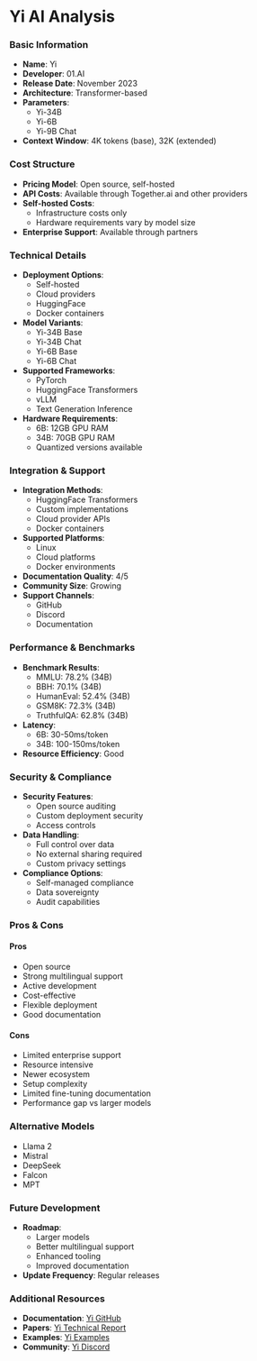 # Yi AI Analysis

### Basic Information
- **Name**: Yi
- **Developer**: 01.AI
- **Release Date**: November 2023
- **Architecture**: Transformer-based
- **Parameters**: 
  - Yi-34B
  - Yi-6B
  - Yi-9B Chat
- **Context Window**: 4K tokens (base), 32K (extended)

### Cost Structure
- **Pricing Model**: Open source, self-hosted
- **API Costs**: Available through Together.ai and other providers
- **Self-hosted Costs**:
  - Infrastructure costs only
  - Hardware requirements vary by model size
- **Enterprise Support**: Available through partners

### Technical Details
- **Deployment Options**: 
  - Self-hosted
  - Cloud providers
  - HuggingFace
  - Docker containers
- **Model Variants**:
  - Yi-34B Base
  - Yi-34B Chat
  - Yi-6B Base
  - Yi-6B Chat
- **Supported Frameworks**:
  - PyTorch
  - HuggingFace Transformers
  - vLLM
  - Text Generation Inference
- **Hardware Requirements**: 
  - 6B: 12GB GPU RAM
  - 34B: 70GB GPU RAM
  - Quantized versions available

### Integration & Support
- **Integration Methods**:
  - HuggingFace Transformers
  - Custom implementations
  - Cloud provider APIs
  - Docker containers
- **Supported Platforms**: 
  - Linux
  - Cloud platforms
  - Docker environments
- **Documentation Quality**: 4/5
- **Community Size**: Growing
- **Support Channels**:
  - GitHub
  - Discord
  - Documentation

### Performance & Benchmarks
- **Benchmark Results**:
  - MMLU: 78.2% (34B)
  - BBH: 70.1% (34B)
  - HumanEval: 52.4% (34B)
  - GSM8K: 72.3% (34B)
  - TruthfulQA: 62.8% (34B)
- **Latency**: 
  - 6B: 30-50ms/token
  - 34B: 100-150ms/token
- **Resource Efficiency**: Good

### Security & Compliance
- **Security Features**:
  - Open source auditing
  - Custom deployment security
  - Access controls
- **Data Handling**:
  - Full control over data
  - No external sharing required
  - Custom privacy settings
- **Compliance Options**:
  - Self-managed compliance
  - Data sovereignty
  - Audit capabilities

### Pros & Cons
#### Pros
- Open source
- Strong multilingual support
- Active development
- Cost-effective
- Flexible deployment
- Good documentation

#### Cons
- Limited enterprise support
- Resource intensive
- Newer ecosystem
- Setup complexity
- Limited fine-tuning documentation
- Performance gap vs larger models

### Alternative Models
- Llama 2
- Mistral
- DeepSeek
- Falcon
- MPT

### Future Development
- **Roadmap**:
  - Larger models
  - Better multilingual support
  - Enhanced tooling
  - Improved documentation
- **Update Frequency**: Regular releases

### Additional Resources
- **Documentation**: [Yi GitHub](https://github.com/01-ai/Yi)
- **Papers**: [Yi Technical Report](https://arxiv.org/abs/2403.04652)
- **Examples**: [Yi Examples](https://github.com/01-ai/Yi/tree/main/examples)
- **Community**: [Yi Discord](https://discord.gg/01-ai) 